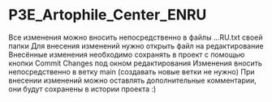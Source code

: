 # P3E_Artophile_Center_ENRU
Все изменения можно вносить непосредственно в файлы ...RU.txt своей папки
Для внесения изменений нужно открыть файл на редактирование
Внесённые изменения необходимо сохранять в проект с помощью кнопки Commit Changes под окном редактирования
Изменения вносить непосредственно в ветку main (создавать новые ветки не нужно)
При внесении изменений можно оставлять дополнительные комментарии, они будут сохранены в истории проекта :)
